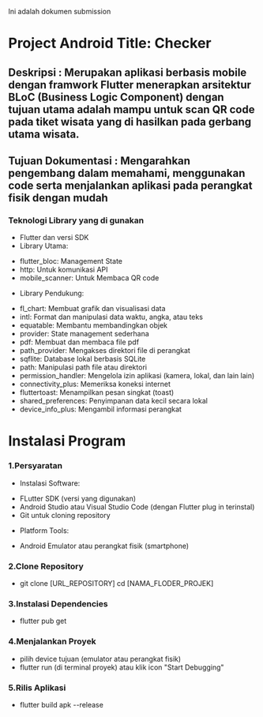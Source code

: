 Ini adalah dokumen submission


# Project Android Title:  Checker 

## Deskripsi : Merupakan aplikasi berbasis mobile dengan framwork Flutter menerapkan arsitektur BLoC (Business Logic Component) dengan tujuan utama adalah mampu untuk scan QR code pada tiket wisata yang di hasilkan pada gerbang utama wisata. 

## Tujuan Dokumentasi : Mengarahkan pengembang dalam memahami, menggunakan code serta menjalankan aplikasi pada perangkat fisik dengan mudah

### Teknologi Library yang di gunakan 
- Flutter dan versi SDK 
- Library Utama: 
 * flutter_bloc: Management State
 * http: Untuk komunikasi API
 * mobile_scanner: Untuk Membaca QR code
- Library Pendukung: 
* fl_chart: Membuat grafik dan visualisasi data
* intl: Format dan manipulasi data waktu, angka, atau teks
* equatable: Membantu membandingkan objek
* provider: State management sederhana
* pdf: Membuat dan membaca file pdf
* path_provider: Mengakses direktori file di perangkat
* sqflite: Database lokal berbasis SQLite
* path: Manipulasi path file atau direktori
* permission_handler: Mengelola izin aplikasi (kamera, lokal, dan lain lain)
* connectivity_plus: Memeriksa koneksi internet
* fluttertoast: Menampilkan pesan singkat (toast)
* shared_preferences: Penyimpanan data kecil secara lokal
* device_info_plus: Mengambil informasi perangkat

# Instalasi Program

### 1.Persyaratan
* Instalasi Software:
- FLutter SDK (versi yang digunakan)
- Android Studio atau Visual Studio Code (dengan Flutter plug in terinstal)
- Git untuk cloning repository

* Platform Tools:
- Android Emulator atau perangkat fisik (smartphone)

### 2.Clone Repository
- git clone [URL_REPOSITORY]
cd [NAMA_FLODER_PROJEK]

### 3.Instalasi Dependencies
- flutter pub get

### 4.Menjalankan Proyek
- pilih device tujuan (emulator atau perangkat fisik)
- flutter run (di terminal proyek) atau klik icon "Start Debugging"

### 5.Rilis Aplikasi 
- flutter build apk --release

